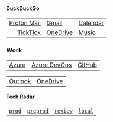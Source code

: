 #### <a href="https://start.duckduckgo.com/" target="_blank">DuckDuckGo</a>

|                                                                  |                                                                   |                                                                     |
| ---------------------------------------------------------------: | :---------------------------------------------------------------- | :------------------------------------------------------------------ |
| <a href="https://mail.proton.me" target="_blank">Proton Mail</a> | <a href="https://mail.google.com" target="\_blank">Gmail</a>      | <a href="https://calendar.google.com" target="\_blank">Calendar</a> |
|  <a href="https://www.ticktick.com" target="_blank">TickTick</a> | <a href="https://onedrive.live.com" target="\_blank">OneDrive</a> | <a href="https://music.youtube.com" target="\_blank">Music</a>      |

### Work

|                                                                                     |                                                                             |                                                                           |
| ----------------------------------------------------------------------------------: | :-------------------------------------------------------------------------: | :------------------------------------------------------------------------ |
| <a href="https://portal.azure.com/#browse/resourcegroups" target="_blank">Azure</a> | <a href="https://dev.azure.com/AVEVA-VSTS" target="_blank">Azure DevOps</a> | <a href="https://github.com/enterprises/aveva" target="_blank">GitHub</a> |

|                                                                  |                                                                         |
| ---------------------------------------------------------------: | :---------------------------------------------------------------------- |
| <a href="https://outlook.office.com" target="_blank">Outlook</a> | <a href="https://aveva-my.sharepoint.com" target="\_blank">OneDrive</a> |

#### Tech Radar

|                                                                                         |                                                                                                               |                                                                                                             |                                                              |
| --------------------------------------------------------------------------------------: | :-----------------------------------------------------------------------------------------------------------: | :---------------------------------------------------------------------------------------------------------- | :----------------------------------------------------------- |
| <a href="https://ashy-water-00da7b803.5.azurestaticapps.net" target="_blank">`prod`</a> | <a href="https://ashy-water-00da7b803-preprod.westeurope.5.azurestaticapps.net" target="_blank">`preprod`</a> | <a href="https://ashy-water-00da7b803-review.westeurope.5.azurestaticapps.net" target="_blank">`review`</a> | <a href="http://localhost:3000/" target="_blank">`local`</a> |
